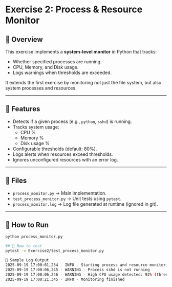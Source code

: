 # Exercise 2: Process & Resource Monitor

## 📌 Overview
This exercise implements a **system-level monitor** in Python that tracks:
- Whether specified processes are running.
- CPU, Memory, and Disk usage.
- Logs warnings when thresholds are exceeded.

It extends the first exercise by monitoring not just the file system, but also system processes and resources.

---

## 📌 Features
- Detects if a given process (e.g., `python`, `sshd`) is running.
- Tracks system usage:
  - CPU %
  - Memory %
  - Disk usage %
- Configurable thresholds (default: 80%).
- Logs alerts when resources exceed thresholds.
- Ignores unconfigured resources with an error log.

---

## 📌 Files
- `process_monitor.py` → Main implementation.
- `test_process_monitor.py` → Unit tests using `pytest`.
- `process_monitor.log` → Log file generated at runtime (ignored in git).

---

## 📌 How to Run
```bash
python process_monitor.py

## 📌 How to test
pytest -v Exercise2/test_process_monitor.py

📌 Sample Log Output
2025-09-19 17:00:01,234 - INFO - Starting process and resource monitoring
2025-09-19 17:00:06,245 - WARNING - Process sshd is not running
2025-09-19 17:00:06,246 - WARNING - High CPU usage detected: 92% (threshold 80%)
2025-09-19 17:00:21,345 - INFO - Monitoring finished

